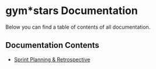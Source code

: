 
# gym*stars Documentation

Below you can find a table of contents of all documentation.

## Documentation Contents
- [Sprint Planning & Retrospective](https://github.com/IPS3-DB04-Teun-Mos-Lukas-Jansen/Documentation/blob/main/sprint-planning.md)
